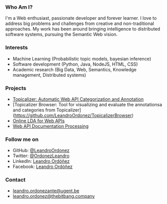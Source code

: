 ### Who Am I?

I'm a Web enthusiast, passionate developer and forever learner. I love to address big problems and challenges from creative and non-traditional approaches. My work has been around bringing intelligence to distributed software systems, pursuing the Semantic Web vision.

### Interests

* Machine Learning (Probabilistic topic models, bayesian inference)
* Software development (Python, Java, NodeJS, HTML, CSS)
* Academic research (Big Data, Web, Semantics, Knowledge management, Distributed systems)

### Projects

* [Topicalizer: Automatic Web API Categorization and Annotation](http://leandroordonez.me/Topicalizer/)
* [Topicalizer Browser: Tool for visualizing and evaluate the annotationsa and categories from Topicalizer] (https://github.com/LeandroOrdonez/TopicalizerBrowser)
* [Online LDA for Web APIs](https://github.com/LeandroOrdonez/OnlineLDA4WebAPIs)
* [Web API Documentation Processing](https://github.com/LeandroOrdonez/WebAPIDocProcessing)

### Follow me on

* GitHub: [@LeandroOrdonez](https://github.com/LeandroOrdonez/)
* Twitter: [@OrdonezLeandro](http://twitter.com/OrdonezLeandro)
* LinkedIn: [Leandro Ordóñez](https://www.linkedin.com/in/leandroordonez)
* Facebook: [Leandro Ordóñez](http://facebook.com/leandro.ordonez.ante)

### Contact

* leandro.ordonezante@ugent.be
* leandro.ordonez@thebitbang.company
